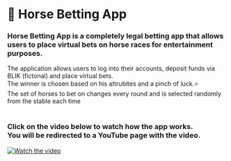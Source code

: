 # 🐴 Horse Betting App 
### Horse Betting App is a completely legal betting app that allows users to place virtual bets on horse races for entertainment purposes. 

The application allows users to log into their accounts, deposit funds via BLIK (fictonal) and place virtual bets. </br> 
The winner is chosen based on his attrubites and a pinch of luck.⭐ </br> 
The set of horses to bet on changes every round and is selected randomly from the stable each time</br>  </br>

### Click on the video below to watch how the app works. </br> You will be redirected to a YouTube page with the video.

[![Watch the video](https://img.youtube.com/vi/cCgQgUoJE4w/maxresdefault.jpg)](https://youtu.be/cCgQgUoJE4w)
